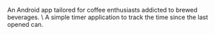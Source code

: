 An Android app tailored for coffee enthusiasts addicted to brewed beverages. \\
A simple timer application to track the time since the last opened can.
